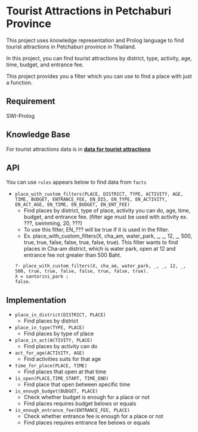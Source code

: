 # Tourist Attractions in Petchaburi Province
This project uses knowledge representation and Prolog language to find tourist attractions in Petchaburi province in Thailand. 

In this project, you can find tourist attractions by district, type, activity, age, time, budget, and entrance fee. 

This project provides you a filter which you can use to find a place with just a function.
## Requirement
SWI-Prolog

## Knowledge Base
For tourist attractions data is in [__data for tourist attractions__](https://goo.gl/JMcMX2)

## API
You can use `rules` appears below to find data from `facts`
  * `place_with_custom_filters(PLACE, DISTRICT, TYPE, ACTIVITY, AGE, TIME, BUDGET, ENTRANCE_FEE, EN_DIS, EN_TYPE, EN_ACTIVITY, EN_ACT_AGE, EN_TIME, EN_BUDGET, EN_ENT_FEE)`
    * Find places by district, type of place, activity you can do, age, time, budget, and entrance fee. (filter age must be used with activity ex. ???, swimming, 20, ???)
    * To use this filter, EN_??? will be true if it is used in the filter.
    * Ex. place_with_custom_filters(X, cha_am, water_park, _, _, 12, _, 500, true, true, false, false, true, false, true). This filter wants to find places in Cha-am district, which is water park, open at 12 and entrance fee not greater than 500 Baht.
    ``` 
    ?- place_with_custom_filters(X, cha_am, water_park, _, _, 12, _, 500, true, true, false, false, true, false, true).
    X = santorini_park ;
    false.
    ```
    
## Implementation
  * `place_in_district(DISTRICT, PLACE)`
    * Find places by district
  * `place_in_type(TYPE, PLACE)`
    * Find places by type of place
  * `place_in_act(ACTIVITY, PLACE)`
    * Find places by activity can do
  * `act_for_age(ACTIVITY, AGE)`
    * Find activities suits for that age
  * `time_for_place(PLACE, TIME)`
    * Find places that open at that time
  * `is_open(PLACE,TIME_START, TIME_END)`
    * Find place that open between specific time
  * `is_enough_budget(BUDGET, PLACE)`
    * Check whether budget is enough for a place or not
    * Find places requires budget belows or equals
  * `is_enough_entrance_fee(ENTRANCE_FEE, PLACE)`
    * Check whether entrance fee is enough for a place or not
    * Find places requires entrance fee belows or equals
